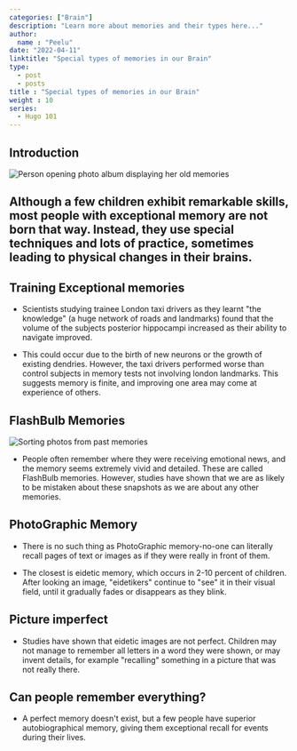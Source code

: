 ```yaml
---
categories: ["Brain"]
description: "Learn more about memories and their types here..."
author:
  name : "Peelu"
date: "2022-04-11"
linktitle: "Special types of memories in our Brain"
type: 
  - post
  - posts
title : "Special types of memories in our Brain"
weight : 10
series:  
  - Hugo 101
---
```



## Introduction

![Person opening photo album displaying her old memories](/Memories1.webp)

## Although a few children exhibit remarkable skills, most people with exceptional memory are not born that way. Instead, they use special techniques and lots of practice, sometimes leading to physical changes in their brains.

## Training Exceptional memories

- Scientists studying trainee London taxi drivers as they learnt "the knowledge" (a huge network of roads and landmarks) found that the volume of the subjects posterior hippocampi increased as their ability to navigate improved.

- This could occur due to the birth of new neurons or the growth of existing dendries. However, the taxi drivers performed worse than control subjects in memory tests not involving london landmarks. This suggests memory is finite, and improving one area may come at experience of others.

## FlashBulb Memories

![Sorting photos from past memories](/Memories.webp)

- People often remember where they were receiving emotional news, and the memory seems extremely vivid and detailed. These are called FlashBulb memories. However, studies have shown that we are as likely to be mistaken about these snapshots as we are about any other memories.

## PhotoGraphic Memory

- There is no such thing as PhotoGraphic memory-no-one can literally recall pages of text or images as if they were really in front of them.

- The closest is eidetic memory, which occurs in 2-10 percent of children. After looking an image, "eidetikers" continue to "see" it in their visual field, until it gradually fades or disappears as they blink.

## Picture imperfect

- Studies have shown that eidetic images are not perfect. Children may not manage to remember all letters in a word they were shown, or may invent details, for example "recalling" something in a picture that was not really there.

## Can people remember everything?

- A perfect memory doesn't exist, but a few people have superior autobiographical memory, giving them exceptional recall for events during their lives.
